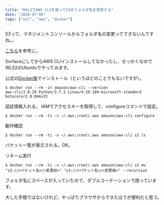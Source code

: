 ```yaml
---
title: "WSL2でAWS CLIを使ってS3のフォルダ名を変更する"
date: "2020-07-08"
tags: ["wsl", "aws", "docker"]
---
```


S3って、マネジメントコンソールからフォルダ名の変更ってできないんですね。。

[こちら](https://blog.goo.ne.jp/nakano-tomofumi/e/78ed6b49344715a89a9fdebeba8a8dd2)を参考に。

SurfaceにしてからAWS CLIインストールしてなかったし、せっかくなのでWLS2のUbuntuでやってみます。

公式の[Docker版](https://docs.aws.amazon.com/ja_jp/cli/latest/userguide/install-cliv2-docker.html)でインストール（というほどのことでもないですが）。
```
$ docker run --rm -it amazon/aws-cli --version
aws-cli/2.0.29 Python/3.7.3 Linux/4.19.104-microsoft-standard botocore/2.0.0dev33
```

認証情報入れる。
IAMでアクセスキーを取得して、configureコマンドで設定。
```
$ docker run --rm -ti -v ~/.aws:/root/.aws amazon/aws-cli configure
```

動作確認
```
$ docker run --rm -ti -v ~/.aws:/root/.aws amazon/aws-cli s3 ls
```
バケット一覧が表示される。OK。

リネーム実行
```
$ docker run --rm -ti -v ~/.aws:/root/.aws amazon/aws-cli s3 mv "s3://<バケット名>/<変更前>" "s3://<バケット名>/<変更後>" --recursive
```
フォルダ名にスペースが入っていたので、ダブルコーテーションで囲っています。

大した手間ではないけれど、やっぱりブラウザからできたほうが便利だと思う。
